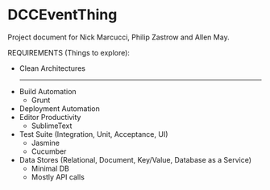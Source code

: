 DCCEventThing
=============
Project document for Nick Marcucci, Philip Zastrow and Allen May.


REQUIREMENTS (Things to explore):
- Clean Architectures
  - -----
- Build Automation
  - Grunt
- Deployment Automation
- Editor Productivity
  - SublimeText
- Test Suite (Integration, Unit, Acceptance, UI)
  - Jasmine
  - Cucumber
- Data Stores (Relational, Document, Key/Value, Database as a Service)
  - Minimal DB
  - Mostly API calls
